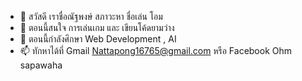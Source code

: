 - 👋 สวัสดี เราชื่อณัฐพงษ์ สภาวะหา ชื่อเล่น โอม
- 👀 ตอนนี้สนใจ การเล่นเกม และ เขียนโค้ดยามว่าง
- 🌱 ตอนนี้กำลังศึกษา Web Development , AI
- 📫 ทักหาได้ที่ Gmail Nattapong16765@gmail.com หรือ Facebook Ohm sapawaha
